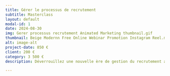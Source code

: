 ```yaml
---
title: Gérer le processus de recrutement
subtitle: Masterclass
layout: default
modal-id: 1
date: 2024-08-30
img: Gerer processus recrutement Animated Marketing thumbnail.gif
thumbnail: Beige Modernn Free Online Webinar Promotion Instagram Reel.mp4
alt: image-alt
project-date: 850 €
client: 200 €
category: 3 500 €
description: Déverrouillez une nouvelle ère de gestion du recrutement avec l'Intelligence Artificielle. Conçu pour répondre aux besoins des entreprises en expansion, cette masterclass vous permet de gérer efficacement tout le processus de recrutement, de la recherche de candidats à la rédaction de descriptions de poste attractifs. Utilisez l'intelligence de ChatGPT pour affiner vos approches et capter l'attention des candidats les plus qualifiés. Avec notre série de requêtes optimisées, transformez votre manière d'embaucher les futurs talents de votre organisation.

---
```

